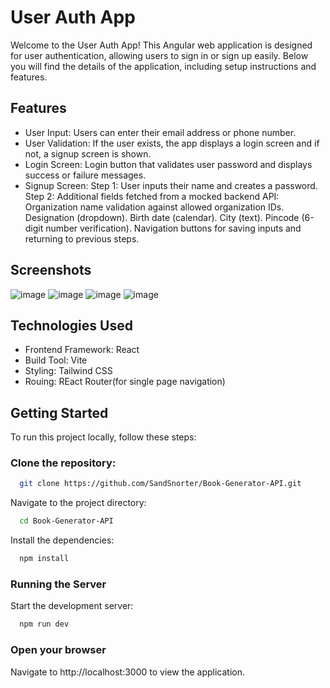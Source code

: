 # User Auth App
Welcome to the User Auth App! This Angular web application is designed for user authentication, allowing users to sign in or sign up easily. Below you will find the details of the application, including setup instructions and features.

## Features
- User Input: Users can enter their email address or phone number.
- User Validation: If the user exists, the app displays a login screen and if not, a signup screen is shown.
- Login Screen: Login button that validates user password and displays success or failure messages.
- Signup Screen: Step 1: User inputs their name and creates a password.
Step 2: Additional fields fetched from a mocked backend API:
Organization name validation against allowed organization IDs.
Designation (dropdown).
Birth date (calendar).
City (text).
Pincode (6-digit number verification).
Navigation buttons for saving inputs and returning to previous steps.

## Screenshots

![image](https://github.com/user-attachments/assets/249fd3fe-bc6c-4d9c-92a8-cbf9e5a5a7b2)
![image](https://github.com/user-attachments/assets/85cde95a-b744-4d26-ab46-559aa8ef9bbb)
![image](https://github.com/user-attachments/assets/48eda59b-7c71-41ae-98f9-984ef3376bce)
![image](https://github.com/user-attachments/assets/6781d6cc-ce4f-4c95-97d1-43457b345252)


## Technologies Used
- Frontend Framework: React
- Build Tool: Vite
- Styling: Tailwind CSS
- Rouing: REact Router(for single page navigation)

## Getting Started

To run this project locally, follow these steps:

### Clone the repository:

```bash
  git clone https://github.com/SandSnorter/Book-Generator-API.git
```

Navigate to the project directory:

```bash
  cd Book-Generator-API
```

Install the dependencies:

```bash
  npm install
```

### Running the Server

Start the development server:

```bash
  npm run dev
```

### Open your browser

Navigate to http://localhost:3000 to view the application.
